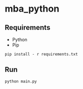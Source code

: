 # mba_python

## Requirements

- Python
- Pip

```
pip install - r requirements.txt
```

## Run
```
python main.py
```